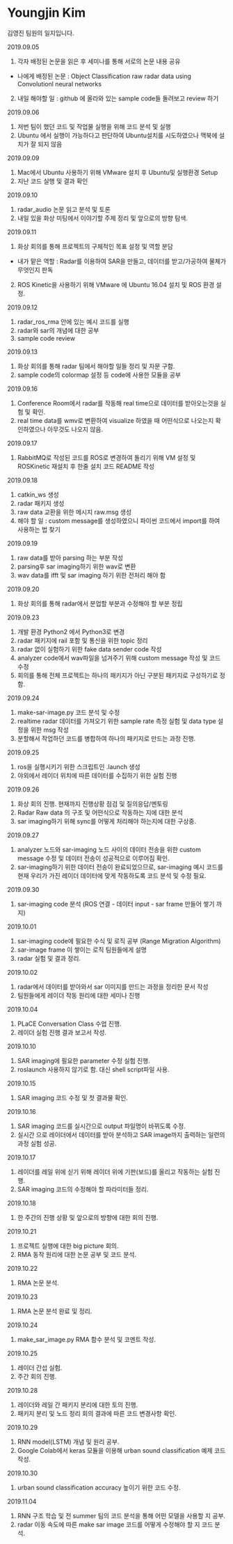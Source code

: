 Youngjin Kim
==================
김영진 팀원의 일지입니다.

2019.09.05
1. 각자 배정된 논문을 읽은 후 세미나를 통해 서로의 논문 내용 공유
- 나에게 배정된 논문 : Object Classification raw radar data using Convolutionl neural networks
2. 내일 해야할 일 : github 에 올라와 있는 sample code들 돌려보고 review 하기

2019.09.06
1. 저번 팀이 했던 코드 및 작업물 실행을 위해 코드 분석 및 실행
2. Ubuntu 에서 실행이 가능하다고 판단하여 Ubuntu설치를 시도하였으나 맥북에 설치가 잘 되지 않음

2019.09.09
1. Mac에서 Ubuntu 사용하기 위해 VMware 설치 후 Ubuntu및 실행환경 Setup
2. 지난 코드 실행 및 결과 확인

2019.09.10
1. radar_audio 논문 읽고 분석 및 토론
2. 내일 있을 화상 미팅에서 이야기할 주제 정리 및 앞으로의 방향 탐색.

2019.09.11
1. 화상 회의를 통해 프로젝트의 구체적인 목표 설정 및 역할 분담
- 내가 맡은 역할 : Radar를 이용하여 SAR을 만들고, 데이터를 받고/가공하여 물체가 무엇인지 판독
2. ROS Kinetic을 사용하기 위해 VMware 에 Ubuntu 16.04 설치 및 ROS 환경 설정.

2019.09.12
1. radar_ros_rma 안에 있는 예시 코드를 실행
2. radar와 sar의 개념에 대한 공부
3. sample code review

2019.09.13
1. 화상 회의를 통해 radar 팀에서 해야할 일들 정리 및 자문 구함.
2. sample code의 colormap 설정 등 code에 사용한 모듈을 공부

2019.09.16
1. Conference Room에서 radar를 작동해 real time으로 데이터를 받아오는것을 실험 및 확인.
2. real time data를 wmv로 변환하여 visualize 하였을 때 어떤식으로 나오는지 확인하였으나 아무것도 나오지 않음.

2019.09.17
1. RabbitMQ로 작성된 코드를 ROS로 변경하여 돌리기 위해 VM 설정 및 ROSKinetic 재설치 후 한줄 설치 코드 README 작성

2019.09.18
1. catkin_ws 생성
2. radar 패키지 생성
3. raw data 교환을 위한 메시지 raw.msg 생성
4. 해야 할 일 : custom message를 생성하였으니 파이썬 코드에서 import를 하여 사용하는 법 찾기

2019.09.19
1. raw data를 받아 parsing 하는 부분 작성
2. parsing후 sar imaging하기 위한 wav로 변환
3. wav data를 ifft 및 sar imaging 하기 위한 전처리 해야 함 

2019.09.20
1. 화상 회의를 통해 radar에서 분업할 부분과 수정해야 할 부분 정립

2019.09.23
1. 개발 환경 Python2 에서 Python3로 변경
2. radar 패키지에 rail 포함 및 통신을 위한 topic 정리
3. radar 없이 실험하기 위한 fake data sender code 작성
4. analyzer code에서 wav파일을 넘겨주기 위해 custom message 작성 및 코드 수정
5. 회의를 통해 전체 프로젝트는 하나의 패키지가 아닌 구분된 패키지로 구성하기로 정함.

2019.09.24
1. make-sar-image.py 코드 분석 및 수정
2. realtime radar 데이터를 가져오기 위한 sample rate 측정 실험 및 data type 설정을 위한 msg 작성
3. 분할해서 작업하던 코드를 병합하여 하나의 패키지로 만드는 과정 진행.

2019.09.25
1. ros을 실행시키기 위한 스크립트인 .launch 생성
2. 야외에서 레이더 위치에 따른 데이터를 수집하기 위한 실험 진행

2019.09.26
1. 화상 회의 진행. 현재까지 진행상황 점검 및 질의응답/멘토링
2. Radar Raw data 의 구조 및 어떤식으로 작동하는 지에 대한 분석
3. sar imaging하기 위해 sync를 어떻게 처리해야 하는지에 대한 구상중.

2019.09.27
1. analyzer 노드와 sar-imaging 노드 사이의 데이터 전송을 위한 custom message 수정 및 데이터 전송이 성공적으로 이루어짐 확인.
2. sar-imaging하기 위한 데이터 전송이 완료되었으므로, sar-imaging 예시 코드를 현재 우리가 가진 레이더 데이터에 맞게 작동하도록 코드 분석 및 수정 필요.

2019.09.30
1. sar-imaging code 분석 (ROS 연결 - 데이터 input - sar frame 만들어 쌓기 까지)

2019.10.01
1. sar-imaging code에 필요한 수식 및 로직 공부 (Range Migration Algorithm)
2. sar-image frame 이 쌓이는 로직 팀원들에게 설명
3. radar 실험 및 결과 정리.

2019.10.02
1. radar에서 데이터를 받아와서 sar 이미지를 만드는 과정을 정리한 문서 작성
2. 팀원들에게 레이더 작동 원리에 대한 세미나 진행

2019.10.04
1. PLaCE Conversation Class 수업 진행.
2. 레이더 실험 진행 결과 보고서 작성.

2019.10.10
1. SAR imaging에 필요한 parameter 수정 실험 진행.
2. roslaunch 사용하지 않기로 함. 대신 shell script파일 사용.

2019.10.15
1. SAR imaging 코드 수정 및 첫 결과물 확인.

2019.10.16
1. SAR imaging 코드를 실시간으로 output 파일명이 바뀌도록 수정.
2. 실시간 으로 레이더에서 데이터를 받아 분석하고 SAR image까지 출력하는 일련의 과정 실험 성공.

2019.10.17
1. 레이더를 레일 위에 싣기 위해 레이더 위에 기판(보드)를 올리고 작동하는 실험 진행.
2. SAR imaging 코드의 수정해야 할 파라미터들 정리.

2019.10.18
1. 한 주간의 진행 상황 및 앞으로의 방향에 대한 회의 진행.

2019.10.21
1. 프로젝트 실행에 대한 big picture 회의.
2. RMA 동작 원리에 대한 논문 공부 및 코드 분석.

2019.10.22
1. RMA 논문 분석.

2019.10.23
1. RMA 논문 분석 완료 및 정리.

2019.10.24
1. make_sar_image.py RMA 함수 분석 및 코멘트 작성.

2019.10.25
1. 레이더 간섭 실험.
2. 주간 회의 진행.

2019.10.28
1. 레이더와 레일 간 패키지 분리에 대한 토의 진행.
2. 패키지 분리 및 노드 정리 회의 결과에 따른 코드 변경사항 확인.

2019.10.29
1. RNN model(LSTM) 개념 및 원리 공부.
2. Google Colab에서 keras 모듈을 이용해 urban sound classification 예제 코드 작성.

2019.10.30
1. urban sound classification accuracy 높이기 위한 코드 수정.

2019.11.04
1. RNN 구조 학습 및 전 summer 팀의 코드 분석을 통해 어떤 모델을 사용할 지 공부.
2. radar 이동 속도에 따른 make sar image 코드를 어떻게 수정해야 할 지 코드 분석.
